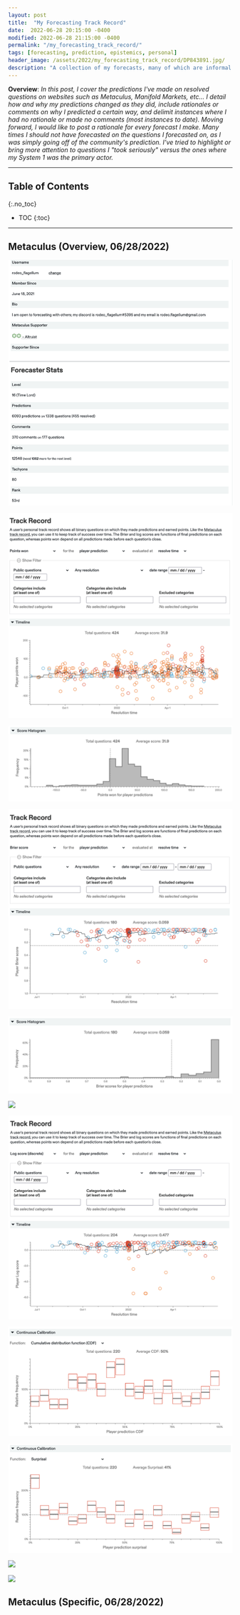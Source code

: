 ```yaml
---
layout: post
title:  "My Forecasting Track Record"
date:  2022-06-28 20:15:00 -0400
modified: 2022-06-28 21:15:00 -0400
permalink: "/my_forecasting_track_record/"
tags: [forecasting, prediction, epistemics, personal]
header_image: /assets/2022/my_forecasting_track_record/DP843891.jpg/
description: "A collection of my forecasts, many of which are informal and optimized to accrue points."
---
```


__Overview__: _In this post, I cover the predictions I've made on resolved questions on websites such as Metaculus, Manifold Markets, etc... I detail how and why my predictions changed as they did, include rationales or comments on why I predicted a certain way, and delimit instances where I had no rationale or made no comments (most instances to date). Moving forward, I would like to post a rationale for every forecast I make. Many times I should not have forecasted on the questions I forecasted on, as I was simply going off of the community's prediction. I've tried to highlight or bring more attention to questions I "took seriously" versus the ones where my System 1 was the primary actor._



--- 


## Table of Contents

{:.no_toc}
* TOC
{:toc}

---
 

## Metaculus (Overview, 06/28/2022) 

![](/assets/2022/my_forecasting_track_record/images/metaculus_profile.png)

![](/assets/2022/my_forecasting_track_record/images/metaculus_points.png)

![](/assets/2022/my_forecasting_track_record/images/metaculus_score_hist.png)

![](/assets/2022/my_forecasting_track_record/images/metaculus_brier_score.png)

![](/assets/2022/my_forecasting_track_record/images/metaculus_brier.png)

![](/assets/2022/my_forecasting_track_record/images/metaculus_binary_calibration.png)

![](/assets/2022/my_forecasting_track_record/images/metaculus_discrete_log.png)

![](/assets/2022/my_forecasting_track_record/images/metaculus_CDF.png)

![](/assets/2022/my_forecasting_track_record/images/metaculus_continuous_calibration.png)

![](/assets/2022/my_forecasting_track_record/images/metaculus_.png)

![](/assets/2022/my_forecasting_track_record/images/metaculus_.png)


## Metaculus (Specific, 06/28/2022)

<!-- https://plotly.com/javascript/line-charts/ -->

<!-- https://curlconverter.com/ -->

<div id="tester" style="width:100%;height:300;"></div>

<script>
	var trace1 = {
        x: [1, 2, 3, 4],
        y: [10, 15, 13, 17],
        type: 'scatter'
    };  
    var trace2 = {
        x: [1, 2, 3, 4],
        y: [16, 5, 11, 9],
        type: 'scatter'
    };
    var data = [trace1, trace2];

    Plotly.newPlot('tester', data, layout);
</script>